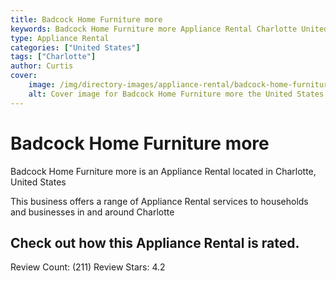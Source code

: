 ```yaml
---
title: Badcock Home Furniture more
keywords: Badcock Home Furniture more Appliance Rental Charlotte United States 
type: Appliance Rental 
categories: ["United States"]
tags: ["Charlotte"]
author: Curtis
cover:
    image: /img/directory-images/appliance-rental/badcock-home-furniture-more.webp
    alt: Cover image for Badcock Home Furniture more the United States based Appliance Rental servicing Charlotte 
---
```


# Badcock Home Furniture more
Badcock Home Furniture more is an Appliance Rental located in Charlotte, United States

This business offers a range of Appliance Rental services to households and businesses in and around Charlotte

## Check out how this Appliance Rental is rated.
Review Count: (211)
Review Stars: 4.2
